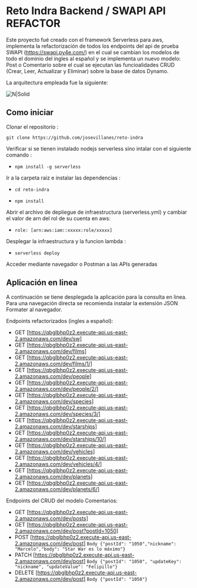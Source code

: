 # Reto Indra Backend / SWAPI API REFACTOR

Este proyecto fué creado con el framework Serverless para aws, implementa la refactorización de todos los endpoints del api de prueba SWAPI (https://swapi.py4e.com/) en el cual se cambian los modelos de todo el dominio del ingles al español y se implementa un nuevo modelo: Post o Comentario sobre el cual se ejecutan las funcioalidades CRUD (Crear, Leer, Actualizar y Eliminar) sobre la base de datos Dynamo.

La arquitectura empleada fue la siguiente:

![N|Solid](https://drive.google.com/uc?id=1icmMK7tuBrUaQgF62xIpzj7nOU_gMYdC)

## Como iniciar

Clonar el repositorio :

`git clone https://github.com/josevillanes/reto-indra`

Verificar si se tienen instalado nodejs serverless sino intalar con el siguiente comando :

- `npm install -g serverless`

Ir a la carpeta raiz e instalar las dependencias :

- `cd reto-indra`

- `npm install`

Abrir el archivo de depliegue de infraestructura (serverless.yml) y cambiar el valor de arn del rol de su cuenta en aws:

- `role: [arn:aws:iam::xxxxx:role/xxxxx]`

Desplegar la infraestructura y la funcion lambda :

- `serverless deploy`

Acceder mediante navegador o Postman a las APIs generadas

## Aplicación en linea

A continuación se tiene desplegada la aplicación para la consulta en linea. Para una navegación directa se recomienda instalar la extensión JSON Formater al navegador.

Endpoints refactorizados (ingles a español):

- GET [https://qbglbhp0z2.execute-api.us-east-2.amazonaws.com/dev/sw]
- GET [https://qbglbhp0z2.execute-api.us-east-2.amazonaws.com/dev/films]
- GET [https://qbglbhp0z2.execute-api.us-east-2.amazonaws.com/dev/films/1/]
- GET [https://qbglbhp0z2.execute-api.us-east-2.amazonaws.com/dev/people]
- GET [https://qbglbhp0z2.execute-api.us-east-2.amazonaws.com/dev/people/2/]
- GET [https://qbglbhp0z2.execute-api.us-east-2.amazonaws.com/dev/species]
- GET [https://qbglbhp0z2.execute-api.us-east-2.amazonaws.com/dev/species/3/]
- GET [https://qbglbhp0z2.execute-api.us-east-2.amazonaws.com/dev/starships]
- GET [https://qbglbhp0z2.execute-api.us-east-2.amazonaws.com/dev/starships/10/]
- GET [https://qbglbhp0z2.execute-api.us-east-2.amazonaws.com/dev/vehicles]
- GET [https://qbglbhp0z2.execute-api.us-east-2.amazonaws.com/dev/vehicles/4/]
- GET [https://qbglbhp0z2.execute-api.us-east-2.amazonaws.com/dev/planets]
- GET [https://qbglbhp0z2.execute-api.us-east-2.amazonaws.com/dev/planets/6/]

Endpoints del CRUD del modelo Comentarios:

- GET [https://qbglbhp0z2.execute-api.us-east-2.amazonaws.com/dev/posts]
- GET [https://qbglbhp0z2.execute-api.us-east-2.amazonaws.com/dev/post?postId=1050]
- POST [https://qbglbhp0z2.execute-api.us-east-2.amazonaws.com/dev/post]
	`Body {"postId": "1050","nickname": "Marcelo","body": "Star War es lo máximo"}`
- PATCH [https://qbglbhp0z2.execute-api.us-east-2.amazonaws.com/dev/post]
	`Body {"postId": "1050", "updateKey": "nickname", "updateValue": "Felipillo"}`
- DELETE [https://qbglbhp0z2.execute-api.us-east-2.amazonaws.com/dev/post]
	`Body {"postId": "1050"}`

